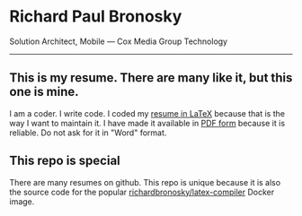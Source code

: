 # Richard Paul Bronosky
Solution Architect, Mobile — Cox Media Group Technology

--------

## This is my resume. There are many like it, but this one is mine.
I am a coder. I write code. I coded my [resume in LaTeX] because that is the way I want to maintain it. I have made it available in [PDF form] because it is reliable. Do not ask for it in "Word" format.

## This repo is special
There are many resumes on github. This repo is unique because it is also the source code for the popular [richardbronosky/latex-compiler] Docker image.

[resume in LaTeX]: https://github.com/RichardBronosky/resume/blob/master/richard.paul.bronosky.resume.tex 
[PDF form]: https://github.com/RichardBronosky/resume/raw/master/richard.paul.bronosky.resume.pdf 
[richardbronosky/latex-compiler]: https://registry.hub.docker.com/u/richardbronosky/latex-compiler/ 
